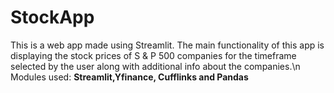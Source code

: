 # StockApp
This is a web app made using Streamlit. The main functionality of this app is displaying the stock prices of S & P 500 companies for the timeframe selected by the user along with additional info about the companies.\n
Modules used: **Streamlit,Yfinance, Cufflinks and Pandas**
